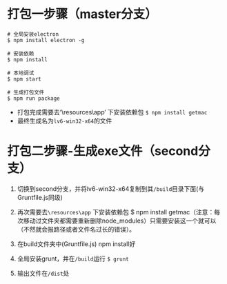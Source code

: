# 打包一步骤（master分支）
```
# 全局安装electron
$ npm install electron -g

# 安装依赖
$ npm install

# 本地调试
$ npm start 

# 生成打包文件
$ npm run package

```
- 打包完成需要去‘\resources\app‘ 下安装依赖包 `$ npm install getmac`
- 最终生成名为`lv6-win32-x64`的文件


# 打包二步骤-生成exe文件（second分支）


1. 切换到second分支，并将lv6-win32-x64复制到其`/build`目录下面(与Gruntfile.js同级)

2. 再次需要去`\resources\app` 下安装依赖包 $ npm install getmac（注意：每次移动过文件夹都需要重新删除node_modules）只需要安装这一个就可以（不然就会报路径或者文件名过长的错误）。

3. 在build文件夹中(Gruntfile.js) npm install好

4. 全局安装grunt，并在`/build`运行 `$ grunt`

5. 输出文件在`/dist`处

